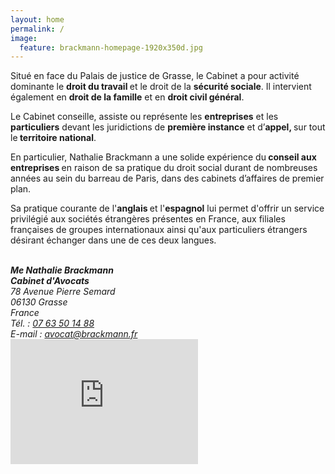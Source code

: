 ```yaml
---
layout: home
permalink: /
image:
  feature: brackmann-homepage-1920x350d.jpg
---
```


<meta name="keywords" content="{{ site.tags | join: ', ' }}">

<p>Situ&eacute; en face du Palais de justice de Grasse, le Cabinet a pour activit&eacute; dominante le <strong>droit du travail </strong>et le droit de la <strong>s&eacute;curit&eacute; sociale</strong>. Il intervient &eacute;galement en <strong>droit de la famille</strong> et en <strong>droit civil g&eacute;n&eacute;ral</strong>.</p>
<p>Le Cabinet conseille, assiste ou repr&eacute;sente les <strong>entreprises</strong> et les <strong>particuliers</strong> devant les juridictions de <strong>premi&egrave;re instance</strong> et d&rsquo;<strong>appel, </strong>sur tout le<strong> territoire national</strong>.</p>
<p>En particulier, Nathalie Brackmann a une solide exp&eacute;rience du<strong> conseil aux entreprises </strong>en raison de sa pratique du droit social durant de nombreuses ann&eacute;es au sein du barreau de Paris, dans des cabinets d&rsquo;affaires de premier plan.</p>
<p>Sa pratique courante de l'<strong>anglais </strong>et l'<strong>espagnol</strong> lui permet d'offrir un service privil&eacute;gi&eacute; aux soci&eacute;t&eacute;s &eacute;trang&egrave;res pr&eacute;sentes en France, aux filiales fran&ccedil;aises de groupes internationaux ainsi qu'aux particuliers &eacute;trangers d&eacute;sirant &eacute;changer dans une de ces deux langues.</p>


<div class="tile">
      	<div class="span4">
    		<address>
    		<br>
          <strong>Me Nathalie Brackmann</strong><br>
          <strong>Cabinet d'Avocats</strong><br>
    			78 Avenue Pierre Semard<br>
    			06130 Grasse<br>
    			France<br>
			    T&eacute;l. : <a href="tel:+33763501488">07 63 50 14 88</a><br>
          E-mail : <a href="mailto:avocat@brackmann.fr">avocat@brackmann.fr</a>
    		</address>
		 <iframe src="https://www.google.com/maps/embed?pb=!1m18!1m12!1m3!1d2886.5997742816257!2d6.927673315144!3d43.65649457912123!2m3!1f0!2f0!3f0!3m2!1i1024!2i768!4f13.1!3m3!1m2!1s0x12cc28ad3c420e99%3A0x51f3334f407990fd!2s78+Avenue+Pierre+Semard%2C+06130+Grasse!5e0!3m2!1sen!2sfr!4v1462133512410" width="300" height="200" frameborder="0" style="border:0" allowfullscreen></iframe>
    	</div>
    
</div><!-- /.tiles -->

